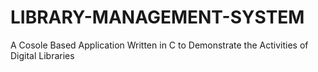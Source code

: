 # LIBRARY-MANAGEMENT-SYSTEM
A Cosole Based Application Written in C to Demonstrate the Activities of Digital Libraries

